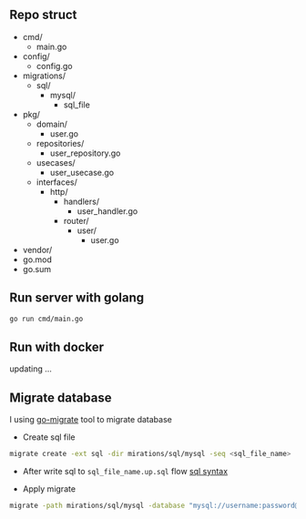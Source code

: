 ## Repo struct

- cmd/
    - main.go
- config/
    - config.go
- migrations/
    - sql/
        - mysql/
            - sql_file
- pkg/
    - domain/
        - user.go
    - repositories/
        - user_repository.go
    - usecases/
        - user_usecase.go
    - interfaces/
        - http/
            - handlers/
                - user_handler.go
            - router/
                - user/
                    - user.go
- vendor/
- go.mod
- go.sum

## Run server with golang

```bash
go run cmd/main.go
```


## Run with docker

updating ...


## Migrate database

I using [go-migrate]() tool to migrate database

* Create sql file

```bash
migrate create -ext sql -dir mirations/sql/mysql -seq <sql_file_name>
```
* After write sql to `sql_file_name.up.sql` flow [sql syntax](https://en.wikipedia.org/wiki/SQL_syntax)

* Apply migrate

```bash
migrate -path mirations/sql/mysql -database "mysql://username:password@tcp(ip:port)/database_name" up
```
